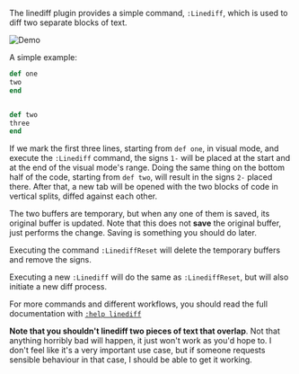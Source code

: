 The linediff plugin provides a simple command, `:Linediff`, which is used to diff two separate blocks of text.

![Demo](http://i.andrewradev.com/24f5ad78d6deff0b2492dd011dbca7a9.gif)


A simple example:


``` ruby
def one
two
end


def two
three
end
```


If we mark the first three lines,
starting from `def one`,
in visual mode,
and execute the `:Linediff` command,
the signs `1-` will be placed at the start and
at the end of the visual mode's range.
Doing the same thing on the bottom half of the code,
starting from `def two`,
will result in the signs `2-` placed there.
After that,
a new tab will be opened with the two blocks of code in vertical splits,
diffed against each other.


The two buffers are temporary, but when any one of them is saved, its original buffer is updated. Note that this does not **save** the original buffer, just performs the change. Saving is something you should do later.


Executing the command `:LinediffReset` will delete the temporary buffers and remove the signs.


Executing a new `:Linediff` will do the same as `:LinediffReset`, but will also initiate a new diff process.


For more commands and different workflows,
you should read the full documentation with [`:help linediff`](https://github.com/AndrewRadev/linediff.vim/blob/master/doc/linediff.txt)


**Note that you shouldn't linediff two pieces of text that overlap**.
Not that anything horribly bad will happen,
it just won't work as you'd hope to.
I don't feel like it's a very important use case,
but if someone requests sensible behaviour in that
case,
I should be able to get it working.
